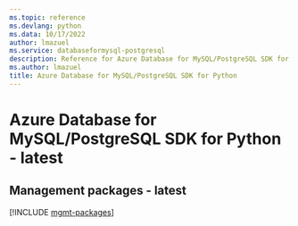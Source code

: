 ```yaml
---
ms.topic: reference
ms.devlang: python
ms.data: 10/17/2022
author: lmazuel
ms.service: databaseformysql-postgresql
description: Reference for Azure Database for MySQL/PostgreSQL SDK for Python
ms.author: lmazuel
title: Azure Database for MySQL/PostgreSQL SDK for Python
---
```

# Azure Database for MySQL/PostgreSQL SDK for Python - latest

## Management packages - latest
[!INCLUDE [mgmt-packages](database-for-mysql-postgresql-mgmt-index.md)]